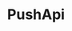 ---
layout: swaggerui2_page
title: 'PushApi'
categories: api_docs
swagger: ../api_docs/PushApi.yml
permalink: ../pages/api_explorer/PushApi
---